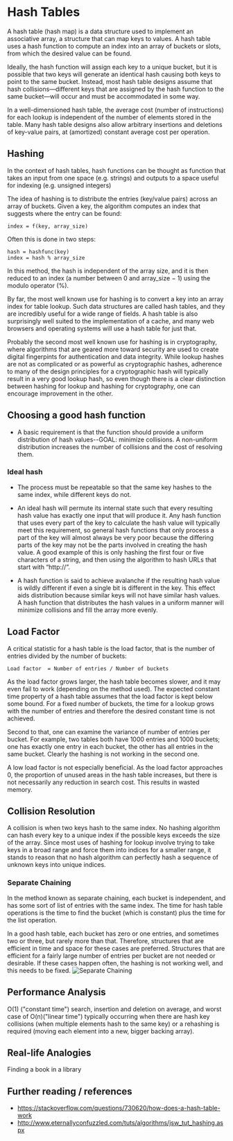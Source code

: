 # Hash Tables

A hash table (hash map) is a data structure used to implement an associative array, a structure that can map keys to values. A hash table uses a hash function to compute an index into an array of buckets or slots, from which the desired value can be found.

Ideally, the hash function will assign each key to a unique bucket, but it is possible that two keys will generate an identical hash causing both keys to point to the same bucket. Instead, most hash table designs assume that hash collisions—different keys that are assigned by the hash function to the same bucket—will occur and must be accommodated in some way.

In a well-dimensioned hash table, the average cost (number of instructions) for each lookup is independent of the number of elements stored in the table. Many hash table designs also allow arbitrary insertions and deletions of key-value pairs, at (amortized) constant average cost per operation.

## Hashing

In the context of hash tables, hash functions can be thought as function that takes an input from one space (e.g. strings) and outputs to a space useful for indexing (e.g. unsigned integers)

The idea of hashing is to distribute the entries (key/value pairs) across an array of buckets. Given a key, the algorithm computes an index that suggests where the entry can be found:

    index = f(key, array_size)


Often this is done in two steps:

    hash = hashfunc(key)
    index = hash % array_size

In this method, the hash is independent of the array size, and it is then reduced to an index (a number between 0 and array_size − 1) using the modulo operator (%).

By far, the most well known use for hashing is to convert a key into an array index for table lookup. Such data structures are called hash tables, and they are incredibly useful for a wide range of fields. A hash table is also surprisingly well suited to the implementation of a cache, and many web browsers and operating systems will use a hash table for just that.

Probably the second most well known use for hashing is in cryptography, where algorithms that are geared more toward security are used to create digital fingerpints for authentication and data integrity. While lookup hashes are not as complicated or as powerful as cryptographic hashes, adherence to many of the design principles for a cryptographic hash will typically result in a very good lookup hash, so even though there is a clear distinction between hashing for lookup and hashing for cryptography, one can encourage improvement in the other.

## Choosing a good hash function

* A basic requirement is that the function should provide a uniform distribution of hash values--GOAL: minimize collisions. A non-uniform distribution increases the number of collisions and the cost of resolving them.


### Ideal hash

* The process must be repeatable so that the same key hashes to the same index, while different keys do not.

* An ideal hash will permute its internal state such that every resulting hash value has exactly one input that will produce it. Any hash function that uses every part of the key to calculate the hash value will typically meet this requirement, so general hash functions that only process a part of the key will almost always be very poor because the differing parts of the key may not be the parts involved in creating the hash value. A good example of this is only hashing the first four or five characters of a string, and then using the algorithm to hash URLs that start with “http://”.

* A hash function is said to achieve avalanche if the resulting hash value is wildly different if even a single bit is different in the key. This effect aids distribution because similar keys will not have similar hash values. A hash function that distributes the hash values in a uniform manner will minimize collisions and fill the array more evenly.






## Load Factor
A critical statistic for a hash table is the load factor, that is the number of entries divided by the number of buckets:

    Load factor  = Number of entries / Number of buckets

As the load factor grows larger, the hash table becomes slower, and it may even fail to work (depending on the method used). The expected constant time property of a hash table assumes that the load factor is kept below some bound. For a fixed number of buckets, the time for a lookup grows with the number of entries and therefore the desired constant time is not achieved.

Second to that, one can examine the variance of number of entries per bucket. For example, two tables both have 1000 entries and 1000 buckets; one has exactly one entry in each bucket, the other has all entries in the same bucket. Clearly the hashing is not working in the second one.

A low load factor is not especially beneficial. As the load factor approaches 0, the proportion of unused areas in the hash table increases, but there is not necessarily any reduction in search cost. This results in wasted memory.

## Collision Resolution

 A collision is when two keys hash to the same index. No hashing algorithm can hash every key to a unique index if the possible keys exceeds the size of the array. Since most uses of hashing for lookup involve trying to take keys in a broad range and force them into indices for a smaller range, it stands to reason that no hash algorithm can perfectly hash a sequence of unknown keys into unique indices.

### Separate Chaining
In the method known as separate chaining, each bucket is independent, and has some sort of list of entries with the same index. The time for hash table operations is the time to find the bucket (which is constant) plus the time for the list operation.

In a good hash table, each bucket has zero or one entries, and sometimes two or three, but rarely more than that. Therefore, structures that are efficient in time and space for these cases are preferred. Structures that are efficient for a fairly large number of entries per bucket are not needed or desirable. If these cases happen often, the hashing is not working well, and this needs to be fixed.
![Separate Chaining ](https://upload.wikimedia.org/wikipedia/commons/thumb/d/d0/Hash_table_5_0_1_1_1_1_1_LL.svg/900px-Hash_table_5_0_1_1_1_1_1_LL.svg.png)

## Performance Analysis

O(1) ("constant time") search, insertion and deletion on average, and worst case of O(n)("linear time") typically occurring when there are hash key collisions (when multiple elements hash to the same key) or a rehashing is required (moving each element into a new, bigger backing array).

## Real-life Analogies

Finding a book in a library


## Further reading / references
* https://stackoverflow.com/questions/730620/how-does-a-hash-table-work
* http://www.eternallyconfuzzled.com/tuts/algorithms/jsw_tut_hashing.aspx
